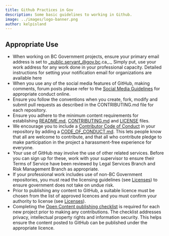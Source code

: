 ```yaml
---
title: Github Practices in Gov
description: Some basic guidelines to working in Github.
image: ../images/logo-banner.png
author: kelpisland
---
```


## Appropriate Use

- When working on BC Government projects, ensure your primary email address is set to _public.servant_@gov.bc.ca_._ Simply put, use your work address for any work done in your professional capacity. Detailed instructions for setting your notification email for organizations are available here
- When you use any of the social media features of GitHub, making comments, forum posts please refer to the [Social Media Guidelines](http://www.gov.bc.ca/citz/citizens_engagement/some_guidelines_master.pdf) for appropriate conduct online.
- Ensure you follow the conventions when you create, fork, modify and submit pull requests as described in the CONTRIBUTING.md file for each repository. 
- Ensure you adhere to the minimum content requirements for establishing [README.md](../BC-Gov-Org-HowTo/SAMPLE-README.md), [CONTRIBUTING.md](../BC-Gov-Org-HowTo/SAMPLE-CONTRIBUTING.md) and [LICENSE](../BC-Gov-Org-HowTo/using-licenses.md) files.
- We encourage you to include a [Contributor Code of Conduct](http://contributor-covenant.org/) in your repository by adding a [CODE\_OF\_CONDUCT.md](../BC-Gov-Org-HowTo/SAMPLE-CODE_OF_CONDUCT.md). This lets people know that all are welcome to contribute, and that all who contribute pledge to make participation in the project a harassment-free experience for everyone.
- Your use of GitHub may involve the use of other related services. Before you can sign up for these, work with your supervisor to ensure their Terms of Service have been reviewed by Legal Services Branch and Risk Management Branch as appropriate. 
- If your professional work includes use of non-BC Government repositories, you must read the licensing guidelines (see [Licenses](Licenses.md)) to ensure government does not take on undue risk.
- Prior to publishing any content to GitHub, a suitable licence must be chosen from the list of approved licences and you must confirm your authority to license (see [Licenses](Licenses.md)).
- Completing the [Open Content publishing checklist](Content-Approval-Checklist.md) is required for each new project prior to making any contributions. The checklist addresses privacy, intellectual property rights and information security. This helps ensure the content posted to GitHub can be published under the appropriate licence.

